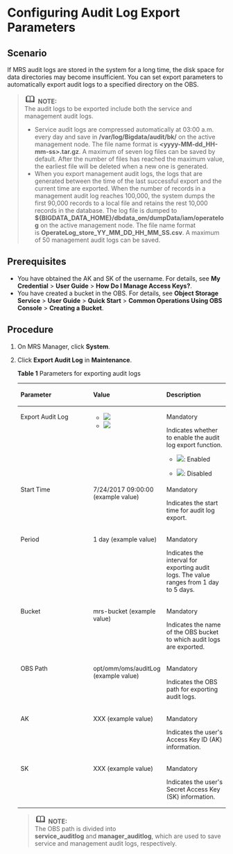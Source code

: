 # Configuring Audit Log Export Parameters<a name="EN-US_TOPIC_0125376132"></a>

## Scenario<a name="section23966615171256"></a>

If MRS audit logs are stored in the system for a long time, the disk space for data directories may become insufficient. You can set export parameters to automatically export audit logs to a specified directory on the OBS.

>![](public_sys-resources/icon-note.gif) **NOTE:**   
>The audit logs to be exported include both the service and management audit logs.  
>-   Service audit logs are compressed automatically at 03:00 a.m. every day and save in  **/var/log/Bigdata/audit/bk/** on the active management node. The file name format is **<yyyy-MM-dd\_HH-mm-ss\>.tar.gz**. A maximum of seven log files can be saved by default. After the number of files has reached the maximum value, the earliest file will be deleted when a new one is generated.  
>-   When you export management audit logs, the logs that are generated between the time of the last successful export and the current time are exported. When the number of records in a management audit log reaches 100,000, the system dumps the first 90,000 records to a local file and retains the rest 10,000 records in the database. The log file is dumped to  **$\{BIGDATA\_DATA\_HOME\}/dbdata\_om/dumpData/iam/operatelog** on the active management node. The file name format is **OperateLog\_store\_YY\_MM\_DD\_HH\_MM\_SS.csv**. A maximum of 50 management audit logs can be saved.  

## Prerequisites<a name="section558878317137"></a>

-   You have obtained the AK and SK of the username. For details, see  **My Credential** \> **User Guide** \> **How Do I Manage Access Keys?**.
-   You have created a bucket in the OBS. For details, see  **Object Storage Service** \> **User Guide** \> **Quick Start** \> **Common Operations Using OBS Console** \> **Creating a Bucket**.

## Procedure<a name="section27949047171415"></a>

1.  On MRS Manager, click  **System**.
2.  Click  **Export Audit Log** in **Maintenance**.

    **Table  1**  Parameters for exporting audit logs

    <a name="table59139916171458"></a>
    <table><thead align="left"><tr id="row13611619171458"><th class="cellrowborder" valign="top" width="35%" id="mcps1.2.4.1.1"><p id="p28799367171458"><a name="p28799367171458"></a><a name="p28799367171458"></a><strong id="b4407975492214"><a name="b4407975492214"></a><a name="b4407975492214"></a>Parameter</strong></p>
    </th>
    <th class="cellrowborder" valign="top" width="35%" id="mcps1.2.4.1.2"><p id="p51047354171458"><a name="p51047354171458"></a><a name="p51047354171458"></a><strong id="b201422092219"><a name="b201422092219"></a><a name="b201422092219"></a>Value</strong></p>
    </th>
    <th class="cellrowborder" valign="top" width="30%" id="mcps1.2.4.1.3"><p id="p41195047171458"><a name="p41195047171458"></a><a name="p41195047171458"></a><strong id="b4680620392223"><a name="b4680620392223"></a><a name="b4680620392223"></a>Description</strong></p>
    </th>
    </tr>
    </thead>
    <tbody><tr id="row48464500171458"><td class="cellrowborder" valign="top" width="35%" headers="mcps1.2.4.1.1 "><p id="p33310409171458"><a name="p33310409171458"></a><a name="p33310409171458"></a>Export Audit Log</p>
    </td>
    <td class="cellrowborder" valign="top" width="35%" headers="mcps1.2.4.1.2 "><a name="ul13788623171458"></a><a name="ul13788623171458"></a><ul id="ul13788623171458"><li><a name="image1487081217655"></a><a name="image1487081217655"></a><span><img id="image1487081217655" src="figures/wwx437827-中软基础平台部-datasight-image-8602897a-b990-4838-8c30-36b5459e48ff-57.png"></span>&nbsp;</li><li><a name="image99561931783"></a><a name="image99561931783"></a><span><img id="image99561931783" src="figures/wwx437827-中软基础平台部-datasight-image-dcd81e5f-3df4-40ac-a2e7-fe1afef5102f-58.png"></span>&nbsp;</li></ul>
    </td>
    <td class="cellrowborder" valign="top" width="30%" headers="mcps1.2.4.1.3 "><p id="p4410636171458"><a name="p4410636171458"></a><a name="p4410636171458"></a>Mandatory</p>
    <p id="p94113692422"><a name="p94113692422"></a><a name="p94113692422"></a>Indicates whether to enable the audit log export function.</p>
    <a name="ul62002798163126"></a><a name="ul62002798163126"></a><ul id="ul62002798163126"><li><a name="image35774533163126"></a><a name="image35774533163126"></a><span><img id="image35774533163126" src="figures/wwx437827-中软基础平台部-datasight-image-8602897a-b990-4838-8c30-36b5459e48ff-59.png"></span>: Enabled</li></ul>
    <a name="ul1089276919373"></a><a name="ul1089276919373"></a><ul id="ul1089276919373"><li><a name="image13231465163119"></a><a name="image13231465163119"></a><span><img id="image13231465163119" src="figures/wwx437827-中软基础平台部-datasight-image-dcd81e5f-3df4-40ac-a2e7-fe1afef5102f-60.png"></span>: Disabled</li></ul>
    </td>
    </tr>
    <tr id="row14268268171458"><td class="cellrowborder" valign="top" width="35%" headers="mcps1.2.4.1.1 "><p id="p14879036171458"><a name="p14879036171458"></a><a name="p14879036171458"></a>Start Time</p>
    </td>
    <td class="cellrowborder" valign="top" width="35%" headers="mcps1.2.4.1.2 "><p id="p195780479823"><a name="p195780479823"></a><a name="p195780479823"></a>7/24/2017 09:00:00 (example value)</p>
    </td>
    <td class="cellrowborder" valign="top" width="30%" headers="mcps1.2.4.1.3 "><p id="p26868368171458"><a name="p26868368171458"></a><a name="p26868368171458"></a>Mandatory</p>
    <p id="p4704184892519"><a name="p4704184892519"></a><a name="p4704184892519"></a>Indicates the start time for audit log export.</p>
    </td>
    </tr>
    <tr id="row55491030171458"><td class="cellrowborder" valign="top" width="35%" headers="mcps1.2.4.1.1 "><p id="p65588417171458"><a name="p65588417171458"></a><a name="p65588417171458"></a>Period</p>
    </td>
    <td class="cellrowborder" valign="top" width="35%" headers="mcps1.2.4.1.2 "><p id="p11061565171458"><a name="p11061565171458"></a><a name="p11061565171458"></a>1 day (example value)</p>
    </td>
    <td class="cellrowborder" valign="top" width="30%" headers="mcps1.2.4.1.3 "><p id="p23571569171458"><a name="p23571569171458"></a><a name="p23571569171458"></a>Mandatory</p>
    <p id="p5693661792619"><a name="p5693661792619"></a><a name="p5693661792619"></a>Indicates the interval for exporting audit logs. The value ranges from 1 day to 5 days.</p>
    </td>
    </tr>
    <tr id="row10817536171458"><td class="cellrowborder" valign="top" width="35%" headers="mcps1.2.4.1.1 "><p id="p3805244171458"><a name="p3805244171458"></a><a name="p3805244171458"></a>Bucket</p>
    </td>
    <td class="cellrowborder" valign="top" width="35%" headers="mcps1.2.4.1.2 "><p id="p39789381171458"><a name="p39789381171458"></a><a name="p39789381171458"></a>mrs-bucket (example value)</p>
    </td>
    <td class="cellrowborder" valign="top" width="30%" headers="mcps1.2.4.1.3 "><p id="p1714434171458"><a name="p1714434171458"></a><a name="p1714434171458"></a>Mandatory</p>
    <p id="p4718142492716"><a name="p4718142492716"></a><a name="p4718142492716"></a>Indicates the name of the OBS bucket to which audit logs are exported.</p>
    </td>
    </tr>
    <tr id="row15429912171458"><td class="cellrowborder" valign="top" width="35%" headers="mcps1.2.4.1.1 "><p id="p41863359171458"><a name="p41863359171458"></a><a name="p41863359171458"></a>OBS Path</p>
    </td>
    <td class="cellrowborder" valign="top" width="35%" headers="mcps1.2.4.1.2 "><p id="p35488910171458"><a name="p35488910171458"></a><a name="p35488910171458"></a>opt/omm/oms/auditLog (example value)</p>
    </td>
    <td class="cellrowborder" valign="top" width="30%" headers="mcps1.2.4.1.3 "><p id="p56029486171458"><a name="p56029486171458"></a><a name="p56029486171458"></a>Mandatory</p>
    <p id="p5553073992828"><a name="p5553073992828"></a><a name="p5553073992828"></a>Indicates the OBS path for exporting audit logs.</p>
    </td>
    </tr>
    <tr id="row34503332171458"><td class="cellrowborder" valign="top" width="35%" headers="mcps1.2.4.1.1 "><p id="p43306496171458"><a name="p43306496171458"></a><a name="p43306496171458"></a>AK</p>
    </td>
    <td class="cellrowborder" valign="top" width="35%" headers="mcps1.2.4.1.2 "><p id="p18165248171458"><a name="p18165248171458"></a><a name="p18165248171458"></a>XXX (example value)</p>
    </td>
    <td class="cellrowborder" valign="top" width="30%" headers="mcps1.2.4.1.3 "><p id="p62098956171458"><a name="p62098956171458"></a><a name="p62098956171458"></a>Mandatory</p>
    <p id="p1329014993013"><a name="p1329014993013"></a><a name="p1329014993013"></a>Indicates the user's <span id="ph23406790105425"><a name="ph23406790105425"></a><a name="ph23406790105425"></a>Access Key ID (</span>AK<span id="ph7585740105429"><a name="ph7585740105429"></a><a name="ph7585740105429"></a>)</span> information.</p>
    </td>
    </tr>
    <tr id="row22019699171458"><td class="cellrowborder" valign="top" width="35%" headers="mcps1.2.4.1.1 "><p id="p38765181171458"><a name="p38765181171458"></a><a name="p38765181171458"></a>SK</p>
    </td>
    <td class="cellrowborder" valign="top" width="35%" headers="mcps1.2.4.1.2 "><p id="p52971976171458"><a name="p52971976171458"></a><a name="p52971976171458"></a>XXX (example value)</p>
    </td>
    <td class="cellrowborder" valign="top" width="30%" headers="mcps1.2.4.1.3 "><p id="p62871676171458"><a name="p62871676171458"></a><a name="p62871676171458"></a>Mandatory</p>
    <p id="p2567497393052"><a name="p2567497393052"></a><a name="p2567497393052"></a>Indicates the user's <span id="ph44022441105455"><a name="ph44022441105455"></a><a name="ph44022441105455"></a>Secret Access Key (</span>SK<span id="ph47211929105437"><a name="ph47211929105437"></a><a name="ph47211929105437"></a>)</span> information.</p>
    </td>
    </tr>
    </tbody>
    </table>

    >![](public_sys-resources/icon-note.gif) **NOTE:**   
    >The OBS path is divided into  **service\_auditlog** and **manager\_auditlog**, which are used to save service and management audit logs, respectively.  



